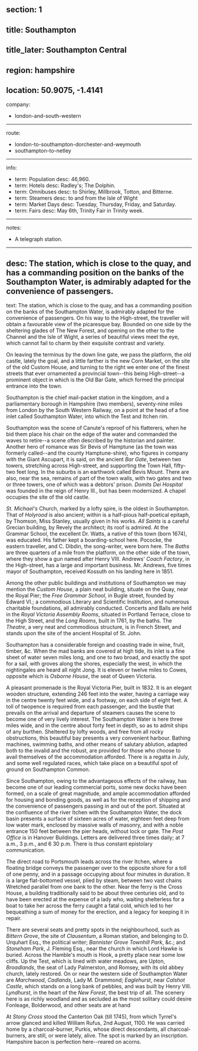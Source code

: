 ﻿section: 1
----
title: Southampton
----
title_later: Southampton Central
----
region: hampshire
----
location: 50.9075, -1.4141
----
company:
- london-and-south-western
----
route:
- london-to-southampton-dorchester-and-weymouth
- southampton-to-netley
----
info:
- term: Population
  desc: 46,960.
- term: Hotels
  desc: Radley's; The Dolphin.
- term: Omnibuses
  desc: to Shirley, Millbrook, Totton, and Bitterne.
- term: Steamers
  desc: to and from the Isle of Wight
- term: Market Days
  desc: Tuesday, Thursday, Friday, and Saturday.
- term: Fairs
  desc: May 6th, Trinity Fair in Trinity week.
----
notes:
- A telegraph station.
----
desc: The station, which is close to the quay, and has a commanding position on the banks of the Southampton Water, is admirably adapted for the convenience of passengers.
----
text: The station, which is close to the quay, and has a commanding position on the banks of the Southampton Water, is admirably adapted for the convenience of passengers. On his way to the High-street, the traveller will obtain a favourable view of the picaresque bay. Bounded on one side by the sheltering glades of The New Forest, and opening on the other to the Channel and the Isle of Wight, a series of beautiful views meet the eye, which cannot fail to charm by their exquisite contrast and variety.

On leaving the terminus by the down line gate, we pass the platform, the old castle, lately the goal, and a little farther is the new Corn Market, on the site of the old Custom House, and turning to the right we enter one of the finest streets that ever ornamented a provincial town--this being High-street--a prominent object in which is the Old Bar Gate, which formed the principal entrance into the town.

Southampton is the chief mail-packet station in the kingdom, and a parliamentary borough in Hampshire (two members), seventy-nine miles from London by the South Western Railway, on a point at the head of a fine inlet called Southampton Water, into which the Test and Itchen rim.

Southampton was the scene of Canute's reproof of his flatterers, when he bid them place his chair on the edge of the water and commanded the waves to retire--a scene often described by the historian and painter. Another hero of romance was Sir Bevis of Hamptune (as the town was formerly called--and the county Hamptune-shire), who figures in company with the Giant Ascupart, it is said, on the ancient *Bar Gate*, between two towers, stretching across High-street, and supporting the Town Hall, fifty-two feet long. In the suburbs is an earthwork called Bevis Mount. There are also, near the sea, remains of part of the town walls, with two gates and two or three towers, one of which was a debtors' prison. *Domits Dei Hospital* was founded in the reign of Henry III., but has been modernized. A chapel occupies the site of the old castle.

*St. Michael's* Church, marked by a lofty spire, is the oldest in Southampton. That of *Holyrood* is also ancient; within is a half-pious half-poetical epitaph, by Thomson, Miss Stanley, usually given in his works. *All Saints* is a careful Grecian building, by Revely the architect; its roof is admired. At the Grammar School, the excellent Dr. Watts, a native of this town (born 1674), was educated. His father kept a boarding-school here. Pococke, the eastern traveller, and C. Dibdin, the song-writer, were born here. The *Baths* are three quarters of a mile from the platform, on the other side of the town, where they show a gun named after Henry VIII. Andrews' *Coach Factory*, in the High-street, has a large and important business. Mr. Andrews, five times mayor of Southampton, received Kossuth on his landing here in 1851.

Among the other public buildings and institutions of Southampton we may mention the *Custom House*, a plain neat building, situate on the Quay, near the Royal Pier; the *Free Grammar School*, in Bugle street, founded by Edward VI.; a commodious Literary and Scientific Institution, and numerous charitable foundations, all admirably conducted. Concerts and Balls are held in the *Royal Victoria Assembly Rooms*, situated in Portland Terrace, close to the High Street, and the *Long Rooms*, built in 1761, by the baths. The *Theatre*, a very neat and commodious structure, is in French Street, and stands upon the site of the ancient Hospital of St. John.

Southampton has a considerable foreign and coasting trade in wine, fruit, timber, &c. When the mad banks are covered at high tide, its inlet is a fine sheet of water seven miles long, and one to two broad, and exactly the spot for a sail, with groves along the shores, especially the west, in which the nightingales are heard all night Jong. It is eleven or twelve miles to Cowes, opposite which is *Osborne House*, the seat of Queen Victoria.

A pleasant promenade is the Royal Victoria Pier, built in 1832. It is an elegant wooden structure, extending 246 feet into the water, having a carriage way in the centre twenty feet wide, and a footway, on each side of eight feet. A toll of twopence is required from each passenger, and the bustle that prevails on the arrival and departure of steamers causes the scene to become one of very lively interest. The Southampton Water is here three miles wide, and in the centre about forty feet in depth, so as to admit ships of any burthen. Sheltered by lofty woods, and free from all rocky obstructions, this beautiful bay presents a very convenient harbour. Bathing machines, swimming baths, and other means of salutary ablution, adapted both to the invalid and the robust, are provided for those who choose to avail themselves of the accommodation afforded. There is a regatta in July, and some well regulated races, which take place on a beautiful spot of ground on Southampton Common.

Since Southampton, owing to the advantageous effects of the railway, has become one of our leading commercial ports, some new docks have been formed, on a scale of great magnitude, and ample accommodation afforded for housing and bonding goods, as well as for the reception of shipping and the convenience of passengers passing in and out of the port. Situated at the confluence of the river Itchen with the Southampton Water, the dock basin presents a surface of sixteen acres of water, eighteen feet deep from low water mark, enclosed by massive walls of masonry, and with a noble entrance 150 feet between the pier heads, without lock or gate. The *Post Office* is in Hanover Buildings. Letters are delivered three times daily; at 7 a.m., 3 p.m., and 6 30 p.m. There is thus constant epistolary communication.

The direct road to Portsmouth leads across the river Itchen, where a floating bridge conveys the passenger over to the opposite shore for a toll of one penny, and in a passage occupying about four minutes in duration. It is a large flat-bottomed vessel, plied by steam, between two vast chains Wretched parallel from one bank to the other. Near the ferry is the Cross House, a building traditionally said to be about three centuries old, and to have been erected at the expense of a lady who, waiting shelterless for a boat to take her across the ferry caught a fatal cold, which led to her bequeathing a sum of money for the erection, and a legacy for keeping it in repair.

There are several seats and pretty spots in the neighbourhood, such as *Bittern Grove*, the site of *Clausentum*, a Roman station, and belonging to D. Urquhart Esq., the political writer; *Bannister Grove* *Townhill Park*, &c.; and *Stoneham Park*, J. Fleming Esq., near the church in which Lord Hawke is buried. Across the Hamble's mouth is Hook, a pretty place near some low cliffs. Up the Test, which is lined with water meadows, are Upton, *Broadlands*, the seat of Lady Palmerston, and Romsey, with its old abbey church, lately restored. On or near the western side of Southampton Water are *Marchwood*, *Cadlands*, Lady M. Drammond; *Eaglehurst*, near *Calshot Castle*, which stands on a long bank of pebbles, and was built by Henry VIII. *Lyndhurst*, in the heart of the *New Forest*, the best trip of all. The scenery here is as richly woodland and as secluded as the most solitary could desire Fonleage, Bolderwood, and other seats are at hand

At *Stony Cross* stood the Canterton Oak (till 1745), from which Tyrrel's arrow glanced and killed William Rufus, 2nd August, 1100. He was carried home by a charcoal-burner, Purkis, whose direct descendants, all charcoal-burners, are still, or were lately, alive. The spot is marked by an inscription. Hampshire bacon is perfection here--reared on acorns.
